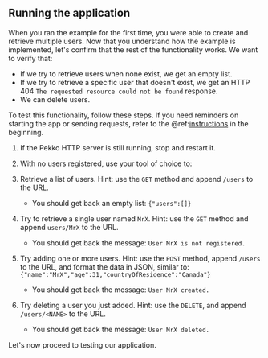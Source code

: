 Running the application
-----------------------

When you ran the example for the first time, you were able to create and retrieve multiple users. Now that you understand how the example is implemented, let's confirm that the rest of the functionality works. We want to verify that:

* If we try to retrieve users when none exist, we get an empty list.
* If we try to retrieve a specific user that doesn't exist, we get an HTTP 404 `The requested resource could not be found` response.
* We can delete users.

To test this functionality, follow these steps. If you need reminders on starting the app or sending requests, refer to the @ref:[instructions](index.md#exercising-the-example) in the beginning.

1. If the Pekko HTTP server is still running, stop and restart it.

2. With no users registered, use your tool of choice to:

3. Retrieve a list of users. Hint: use the `GET` method and append `/users` to the URL.  

    - You should get back an empty list: `{"users":[]}`

4. Try to retrieve a single user named `MrX`. Hint: use the `GET` method and append `users/MrX` to the URL.

    - You should get back the message: `User MrX is not registered.`

5. Try adding one or more users. Hint: use the `POST` method, append `/users` to the URL, and format the data in JSON, similar to: `{"name":"MrX","age":31,"countryOfResidence":"Canada"}`
 
    - You should get back the message: `User MrX created.`

6. Try deleting a user you just added. Hint: use the `DELETE`, and append `/users/<NAME>` to the URL.

    - You should get back the message: `User MrX deleted.`


Let's now proceed to testing our application.